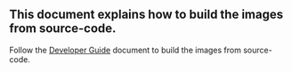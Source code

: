 ## This document explains how to build the images from source-code.

Follow the [Developer Guide](../documentation/Developer%20Guide.md) document to build the images from source-code.